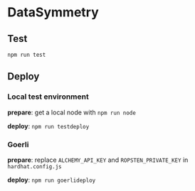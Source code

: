 # DataSymmetry

## Test
`npm run test`

## Deploy
### Local test environment
**prepare**: get a local node with `npm run node` 

**deploy**: `npm run testdeploy`

### Goerli
**prepare**: replace `ALCHEMY_API_KEY` and `ROPSTEN_PRIVATE_KEY` in `hardhat.config.js`

**deploy**: `npm run goerlideploy`
